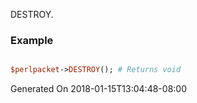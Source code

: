 DESTROY.
### Example

```perl

$perlpacket->DESTROY(); # Returns void
```


Generated On 2018-01-15T13:04:48-08:00